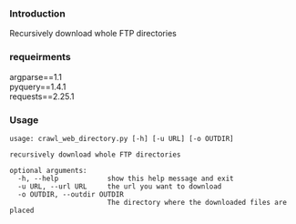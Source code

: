 
### Introduction
Recursively download whole FTP directories

### requeirments
argparse==1.1  
pyquery==1.4.1  
requests==2.25.1  

### Usage
```
usage: crawl_web_directory.py [-h] [-u URL] [-o OUTDIR]

recursively download whole FTP directories

optional arguments:
  -h, --help            show this help message and exit
  -u URL, --url URL     the url you want to download
  -o OUTDIR, --outdir OUTDIR
                        The directory where the downloaded files are placed
```
